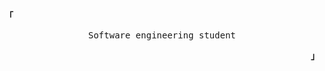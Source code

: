 <div align="justify">

 <p align="left"><strong><samp>「</samp></strong></p>
    <p align="center">
      <samp>
         Software engineering student
      </samp>
    </p>
  <p align="right"><strong><samp>」</samp></strong></p>

</div>
